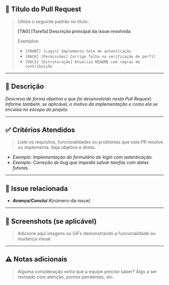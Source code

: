 ## 📌 Título do Pull Request

> Utilize o seguinte padrão no título:
> 
> **[TAG] [Tarefa] Descrição principal da issue resolvida**
> 
> Exemplos:
> - `[FRONT] [Login] Implementa tela de autenticação`
> - `[BACK] [Permissões] Corrige falha na verificação de perfil`
> - `[DOCS] [Estruturação] Atualiza README com regras de contribuição`

---

## 📄 Descrição

_Descreva de forma objetiva o que foi desenvolvido nesta Pull Request. Informe também, se aplicável, o motivo da implementação e como ela se encaixa no escopo do projeto._

---

## ✅ Critérios Atendidos

> Liste os requisitos, funcionalidades ou problemas que esta PR resolve ou implementa. Seja objetivo e direto.

- _Exemplo: Implementação do formulário de login com autenticação._
- _Exemplo: Correção de bug que impedia salvar tarefas com datas futuras._

---

## 🧩 Issue relacionada

- **_Avança/Concluí_** #[número-da-issue]

---

## 📸 Screenshots (se aplicável)

> Adicione aqui imagens ou GIFs demonstrando a funcionalidade ou mudança visual.

---

## ⚠️ Notas adicionais

> Alguma consideração extra que a equipe precise saber? Algo a ser revisado com atenção, pontos pendentes, etc.
